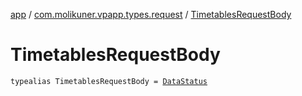 [app](../index.md) / [com.molikuner.vpapp.types.request](index.md) / [TimetablesRequestBody](./-timetables-request-body.md)

# TimetablesRequestBody

`typealias TimetablesRequestBody = `[`DataStatus`](-data-status/index.md)